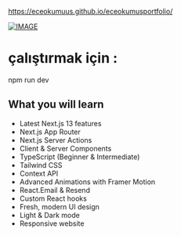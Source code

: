 https://eceokumuus.github.io/eceokumusportfolio/

[![IMAGE](https://github.com/eceokumuus/my_portfolio/blob/master/public/website.png)](link) 

# çalıştırmak için : 
npm run dev

## What you will learn

- Latest Next.js 13 features
- Next.js App Router
- Next.js Server Actions
- Client & Server Components
- TypeScript (Beginner & Intermediate)
- Tailwind CSS
- Context API
- Advanced Animations with Framer Motion
- React.Email & Resend
- Custom React hooks
- Fresh, modern UI design
- Light & Dark mode
- Responsive website

